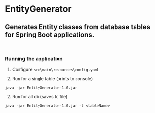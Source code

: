 # EntityGenerator
Generates Entity classes from database tables for Spring Boot applications.
---

<br/>

### Running the application

1. Configure `src\main\resources\config.yaml`

2. Run for a single table (prints to console)
```shell
java -jar EntityGenerator-1.0.jar
```

2. Run for all db (saves to file)
```shell
java -jar EntityGenerator-1.0.jar -t <tableName>
```